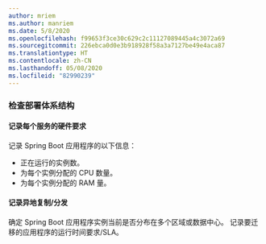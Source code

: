 ```yaml
---
author: mriem
ms.author: manriem
ms.date: 5/8/2020
ms.openlocfilehash: f99653f3ce30c629c2c11127089445a4c3072a69
ms.sourcegitcommit: 226ebca0d0e3b918928f58a3a7127be49e4aca87
ms.translationtype: HT
ms.contentlocale: zh-CN
ms.lasthandoff: 05/08/2020
ms.locfileid: "82990239"
---
```

### <a name="inspect-the-deployment-architecture"></a>检查部署体系结构

#### <a name="document-hardware-requirements-for-each-service"></a>记录每个服务的硬件要求

记录 Spring Boot 应用程序的以下信息：

* 正在运行的实例数。
* 为每个实例分配的 CPU 数量。
* 为每个实例分配的 RAM 量。

#### <a name="document-geo-replicationdistribution"></a>记录异地复制/分发

确定 Spring Boot 应用程序实例当前是否分布在多个区域或数据中心。 记录要迁移的应用程序的运行时间要求/SLA。
